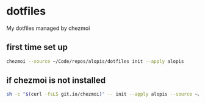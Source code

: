 # dotfiles

My dotfiles managed by chezmoi

## first time set up

```sh
chezmoi --source ~/Code/repos/alopis/dotfiles init --apply alopis
```

## if chezmoi is not installed

```sh
sh -c "$(curl -fsLS git.io/chezmoi)" -- init --apply alopis --source ~/Code/repos/alopis/dotfiles
```